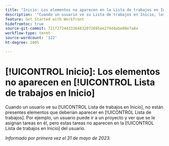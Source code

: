 ```yaml
---
title: "Inicio: Los elementos no aparecen en la Lista de trabajos en Inicio"
description: '"Cuando un usuario ve su Lista de trabajos en Inicio, los elementos que deberían aparecer en la Lista de trabajos no están presentes. Por ejemplo, un usuario puede ir a un proyecto y ver que se le asignan tareas en el proyecto, pero estas tareas no aparecen en la Lista de trabajos en Inicio del usuario".'
feature: Get Started with Workfront
hidefromtoc: true
source-git-commit: 721f2724433364832072695ee274d4abe08e7a8a
workflow-type: tm+mt
source-wordcount: '122'
ht-degree: 100%

---
```



# [!UICONTROL Inicio]: Los elementos no aparecen en [!UICONTROL Lista de trabajos en Inicio]

Cuando un usuario ve su [!UICONTROL Lista de trabajos en Inicio], no están presentes elementos que deberían aparecer en [!UICONTROL Lista de trabajos]. Por ejemplo, un usuario puede ir a un proyecto y ver que se le asignan tareas en él, pero estas tareas no aparecen en la [!UICONTROL Lista de trabajos en Inicio] del usuario.

_Informado por primera vez el 31 de mayo de 2023._

